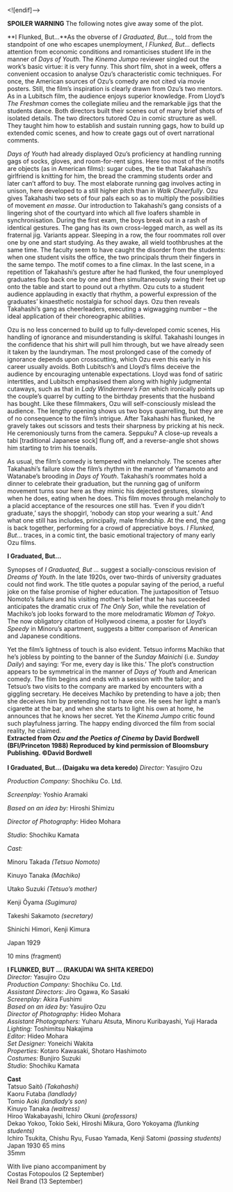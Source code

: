 

<![endif]-->

**SPOILER WARNING** The following notes give away some of the plot.

**I Flunked, But…**As the obverse of _I Graduated, But…,_ told from the standpoint of one who escapes unemployment, _I Flunked, But..._ deflects attention from economic conditions and romanticises student life in the manner of _Days of Youth_. The _Kinema Jumpo_ reviewer singled out the work’s basic virtue: it is very funny. This short film, shot in a week, offers a convenient occasion to analyse Ozu’s characteristic comic techniques. For once, the American sources of Ozu’s comedy are not cited via movie posters. Still, the film’s inspiration is clearly drawn from Ozu’s two mentors. As in a Lubitsch film, the audience enjoys superior knowledge. From Lloyd’s _The Freshman_ comes the collegiate milieu and the remarkable jigs that the students dance. Both directors built their scenes out of many brief shots of isolated details. The two directors tutored Ozu in comic structure as well. They taught him how to establish and sustain running gags, how to build up extended comic scenes, and how to create gags out of overt narrational comments.

_Days of Youth_ had already displayed Ozu’s proficiency at handling running gags of socks, gloves, and room-for-rent signs. Here too most of the motifs are objects (as in American films): sugar cubes, the tie that Takahashi’s girlfriend is knitting for him, the bread the cramming students order and later can’t afford to buy. The most elaborate running gag involves acting in unison, here developed to a still higher pitch than in _Walk Cheerfully_. Ozu gives Takahashi two sets of four pals each so as to multiply the possibilities of movement _en masse_. Our introduction to Takahashi’s gang consists of a lingering shot of the courtyard into which all five loafers shamble in synchronisation. During the first exam, the boys break out in a rash of identical gestures. The gang has its own cross-legged march, as well as its fraternal jig. Variants appear. Sleeping in a row, the four roommates roll over one by one and start studying. As they awake, all wield toothbrushes at the same time. The faculty seem to have caught the disorder from the students: when one student visits the office, the two principals thrum their fingers in the same tempo. The motif comes to a fine climax. In the last scene, in a repetition of Takahashi’s gesture after he had flunked, the four unemployed graduates flop back one by one and then simultaneously swing their feet up onto the table and start to pound out a rhythm. Ozu cuts to a student audience applauding in exactly that rhythm, a powerful expression of the graduates’ kinaesthetic nostalgia for school days. Ozu then reveals Takahashi’s gang as cheerleaders, executing a wigwagging number – the ideal application of their choreographic abilities.

Ozu is no less concerned to build up to fully-developed comic scenes, His handling of ignorance and misunderstanding is skilful. Takahashi lounges in the confidence that his shirt will pull him through, but we have already seen it taken by the laundryman. The most prolonged case of the comedy of ignorance depends upon crosscutting, which Ozu even this early in his career usually avoids. Both Lubitsch’s and Lloyd’s films deceive the audience by encouraging untenable expectations. Lloyd was fond of satiric intertitles, and Lubitsch emphasised them along with highly judgmental cutaways, such as that in _Lady Windermere’s Fan_ which ironically points up the couple’s quarrel by cutting to the birthday presents that the husband has bought. Like these filmmakers, Ozu will self-consciously mislead the audience. The lengthy opening shows us two boys quarrelling, but they are of no consequence to the film’s intrigue. After Takahashi has flunked, he gravely takes out scissors and tests their sharpness by pricking at his neck. He ceremoniously turns from the camera. Seppuku? A close-up reveals a tabi [traditional Japanese sock] flung off, and a reverse-angle shot shows him starting to trim his toenails.

As usual, the film’s comedy is tempered with melancholy. The scenes after Takahashi’s failure slow the film’s rhythm in the manner of Yamamoto and Watanabe’s brooding in _Days of Youth_. Takahashi’s roommates hold a dinner to celebrate their graduation, but the running gag of uniform movement turns sour here as they mimic his dejected gestures, slowing when he does, eating when he does. This film moves through melancholy to a placid acceptance of the resources one still has. ‘Even if you didn’t graduate,’ says the shopgirl, ‘nobody can stop your wearing a suit.’ And what one still has includes, principally, male friendship. At the end, the gang is back together, performing for a crowd of appreciative boys. _I Flunked, But_... traces, in a comic tint, the basic emotional trajectory of many early Ozu films.

**I Graduated, But…**

Synopses of _I Graduated, But ..._ suggest a socially-conscious revision of _Dreams of Youth_. In the late 1920s, over two-thirds of university graduates could not find work. The title quotes a popular saying of the period, a rueful joke on the false promise of higher education. The juxtaposition of Tetsuo Nomoto’s failure and his visiting mother’s belief that he has succeeded anticipates the dramatic crux of _The Only Son_, while the revelation of Machiko’s job looks forward to the more melodramatic _Woman of Tokyo_. The now obligatory citation of Hollywood cinema, a poster for Lloyd’s _Speedy_ in Minoru’s apartment, suggests a bitter comparison of American and Japanese conditions.

Yet the film’s lightness of touch is also evident. Tetsuo informs Machiko that he’s jobless by pointing to the banner of the _Sunday Mainichi_ (i.e. _Sunday Daily_) and saying: ‘For me, every day is like this.’ The plot’s construction appears to be symmetrical in the manner of _Days of Youth_ and American comedy. The film begins and ends with a session with the tailor; and Tetsuo’s two visits to the company are marked by encounters with a giggling secretary. He deceives Machiko by pretending to have a job; then she deceives him by pretending not to have one. He sees her light a man’s cigarette at the bar, and when she starts to light his own at home, he announces that he knows her secret. Yet the _Kinema Jumpo_ critic found such playfulness jarring. The happy ending divorced the film from social reality, he claimed.  
**Extracted from _Ozu and the Poetics of Cinema_ by David Bordwell (BFI/Princeton 1988) Reproduced by kind permission of Bloomsbury Publishing. ©David Bordwell**  
<br>
**I Graduated, But… (Daigaku wa deta keredo)**
_Director:_ Yasujiro Ozu

_Production Company:_ Shochiku Co. Ltd.

_Screenplay:_ Yoshio Aramaki

_Based on an idea by:_ Hiroshi Shimizu

_Director of Photography:_ Hideo Mohara

_Studio:_ Shochiku Kamata

_Cast:_

Minoru Takada _(Tetsuo Nomoto)_

Kinuyo Tanaka _(Machiko)_

Utako Suzuki _(Tetsuo’s mother)_

Kenji Ôyama _(Sugimura)_

Takeshi Sakamoto _(secretary)_

Shinichi Himori, Kenji Kimura

Japan 1929

10 mins (fragment)

**I FLUNKED, BUT … (RAKUDAI WA SHITA KEREDO)**  
_Director:_ Yasujiro Ozu  
_Production Company:_ Shochiku Co. Ltd.  
_Assistant Directors:_ Jiro Ogawa, Ko Sasaki  
_Screenplay:_ Akira Fushimi  
_Based on an idea by:_ Yasujiro Ozu  
_Director of Photography:_ Hideo Mohara  
_Assistant Photographers:_ Yuharu Atsuta, Minoru Kuribayashi, Yuji Harada  
_Lighting:_ Toshimitsu Nakajima  
_Editor:_ Hideo Mohara  
_Set Designer:_ Yoneichi Wakita  
_Properties:_ Kotaro Kawasaki, Shotaro Hashimoto  
_Costumes:_ Bunjiro Suzuki  
_Studio:_ Shochiku Kamata  

**Cast**  
Tatsuo Saitô _(Takahashi)_  
Kaoru Futaba _(landlady)_  
Tomio Aoki _(landlady’s son)_  
Kinuyo Tanaka _(waitress)_  
Hiroo Wakabayashi, Ichiro Okuni _(professors)_  
Dekao Yokoo, Tokio Seki, Hiroshi Mikura, Goro Yokoyama _(flunking students)_  
Ichiro Tsukita, Chishu Ryu, Fusao Yamada, Kenji Satomi _(passing students)_  
Japan 1930  65 mins  
35mm  

With live piano accompaniment by  
Costas Fotopoulos (2 September)  
Neil Brand (13 September)  
<!--stackedit_data:
eyJoaXN0b3J5IjpbMjY3NDU0NzMyXX0=
-->